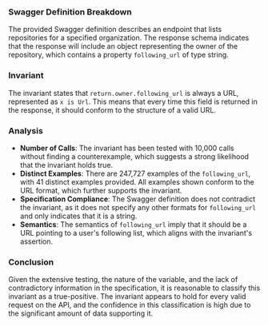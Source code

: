 ### Swagger Definition Breakdown
The provided Swagger definition describes an endpoint that lists repositories for a specified organization. The response schema indicates that the response will include an object representing the owner of the repository, which contains a property `following_url` of type string. 

### Invariant
The invariant states that `return.owner.following_url` is always a URL, represented as `x is Url`. This means that every time this field is returned in the response, it should conform to the structure of a valid URL.

### Analysis
- **Number of Calls**: The invariant has been tested with 10,000 calls without finding a counterexample, which suggests a strong likelihood that the invariant holds true.
- **Distinct Examples**: There are 247,727 examples of the `following_url`, with 41 distinct examples provided. All examples shown conform to the URL format, which further supports the invariant.
- **Specification Compliance**: The Swagger definition does not contradict the invariant, as it does not specify any other formats for `following_url` and only indicates that it is a string. 
- **Semantics**: The semantics of `following_url` imply that it should be a URL pointing to a user's following list, which aligns with the invariant's assertion.

### Conclusion
Given the extensive testing, the nature of the variable, and the lack of contradictory information in the specification, it is reasonable to classify this invariant as a true-positive. The invariant appears to hold for every valid request on the API, and the confidence in this classification is high due to the significant amount of data supporting it.
